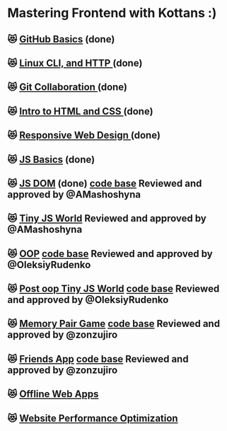 # Mastering Frontend with Kottans :)

## :heart_eyes_cat: [GitHub Basics](https://github.com/yulyasystem/kottans-frontend/blob/master/0%20gitHub/github-reflections.md) (done)

## :heart_eyes_cat: [ Linux CLI, and HTTP ](https://github.com/yulyasystem/kottans-frontend/blob/master/1%20task_linux_cli/reflections_linux_cli.md) (done)

## :heart_eyes_cat: [ Git Collaboration ](https://github.com/yulyasystem/kottans-frontend/blob/master/2%20git_collaboration/git_collaboration_reflections.md) (done) 

## :heart_eyes_cat: [ Intro to HTML and CSS ](https://github.com/yulyasystem/kottans-frontend/blob/master/3%20task_html_css_intro/html_css_intro_reflections.md) (done)

## :heart_eyes_cat: [ Responsive Web Design ](https://github.com/yulyasystem/kottans-frontend/blob/master/4%20task_responsive_web_design/responsive_web_reflections.md) (done)

## :heart_eyes_cat: [ JS Basics](https://github.com/yulyasystem/kottans-frontend/blob/master/5%20task_js_basics/js_basics.md) (done)

## :heart_eyes_cat: [ JS DOM](https://github.com/yulyasystem/kottans-frontend/blob/master/6%20task_js_dom/task_js_dom_reflections.md) (done) [code base](https://github.com/yulyasystem/kottans-frontend/tree/master/6%20task_js_dom/js-dom) Reviewed and approved by @AMashoshyna

## :heart_eyes_cat: [ Tiny JS World](https://github.com/yulyasystem/kottans-frontend/blob/master/7%20tiny_js_world/tiny_js_reflections.md) Reviewed and approved by @AMashoshyna

## :heart_eyes_cat: [ OOP](https://github.com/yulyasystem/kottans-frontend/blob/master/8%20oop/oop_reflections.md) [code base](https://github.com/yulyasystem/frogger-game/blob/master/js/app.js) Reviewed and approved by @OleksiyRudenko

## :heart_eyes_cat: [ Post oop Tiny JS World](https://github.com/yulyasystem/kottans-frontend/blob/master/9%20post_oop_world/reflections.md) [code base](https://github.com/yulyasystem/a-tiny-JS-world) Reviewed and approved by @OleksiyRudenko

## :heart_eyes_cat: [ Memory Pair Game](https://github.com/yulyasystem/kottans-frontend/blob/master/10%20memory_pair_game/memory.md) [code base](https://github.com/yulyasystem/memory-pair-game) Reviewed and approved by @zonzujiro


## :heart_eyes_cat: [ Friends App](https://github.com/yulyasystem/kottans-frontend/blob/master/11%20friends-app/reflections.md) [code base](https://github.com/yulyasystem/friend-app) Reviewed and approved by @zonzujiro


## :heart_eyes_cat: [ Offline Web Apps](https://github.com/yulyasystem/kottans-frontend/blob/master/offline-web-apps/reflections.md) 

## :heart_eyes_cat: [ Website Performance Optimization](https://github.com/yulyasystem/kottans-frontend/blob/master/performance-optimization/reflections.md) 

